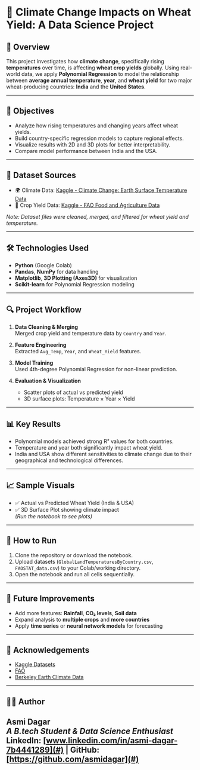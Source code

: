 # 🌾 Climate Change Impacts on Wheat Yield: A Data Science Project

## 📘 Overview

This project investigates how **climate change**, specifically rising **temperatures** over time, is affecting **wheat crop yields** globally. Using real-world data, we apply **Polynomial Regression** to model the relationship between **average annual temperature**, **year**, and **wheat yield** for two major wheat-producing countries: **India** and the **United States**.

---

## 🎯 Objectives

- Analyze how rising temperatures and changing years affect wheat yields.
- Build country-specific regression models to capture regional effects.
- Visualize results with 2D and 3D plots for better interpretability.
- Compare model performance between India and the USA.

---

## 📁 Dataset Sources

- 🌍 Climate Data: [Kaggle - Climate Change: Earth Surface Temperature Data](https://www.kaggle.com/datasets/berkeleyearth/climate-change-earth-surface-temperature-data)
- 🌾 Crop Yield Data: [Kaggle - FAO Food and Agriculture Data](https://www.kaggle.com/datasets/fao-statistics/food-agriculture-data)

*Note: Dataset files were cleaned, merged, and filtered for wheat yield and temperature.*

---

## 🛠️ Technologies Used

- **Python** (Google Colab)
- **Pandas**, **NumPy** for data handling
- **Matplotlib**, **3D Plotting (Axes3D)** for visualization
- **Scikit-learn** for Polynomial Regression modeling

---

## 🔍 Project Workflow

1. **Data Cleaning & Merging**  
   Merged crop yield and temperature data by `Country` and `Year`.

2. **Feature Engineering**  
   Extracted `Avg_Temp`, `Year`, and `Wheat_Yield` features.

3. **Model Training**  
   Used 4th-degree Polynomial Regression for non-linear prediction.

4. **Evaluation & Visualization**  
   - Scatter plots of actual vs predicted yield  
   - 3D surface plots: Temperature × Year × Yield

---

## 📊 Key Results

- Polynomial models achieved strong R² values for both countries.
- Temperature and year both significantly impact wheat yield.
- India and USA show different sensitivities to climate change due to their geographical and technological differences.

---

## 📈 Sample Visuals

- ✅ Actual vs Predicted Wheat Yield (India & USA)  
- ✅ 3D Surface Plot showing climate impact  
*(Run the notebook to see plots)*

---

## 📌 How to Run

1. Clone the repository or download the notebook.
2. Upload datasets (`GlobalLandTemperaturesByCountry.csv`, `FAOSTAT_data.csv`) to your Colab/working directory.
3. Open the notebook and run all cells sequentially.

---

## 📎 Future Improvements

- Add more features: **Rainfall**, **CO₂ levels**, **Soil data**
- Expand analysis to **multiple crops** and **more countries**
- Apply **time series** or **neural network models** for forecasting

---

## 🙌 Acknowledgements

- [Kaggle Datasets](https://kaggle.com)
- [FAO](https://www.fao.org/)
- [Berkeley Earth Climate Data](http://berkeleyearth.org/)

---

## 👩‍💻 Author

**Asmi Dagar**  
*A B.tech Student & Data Science Enthusiast*  
LinkedIn: [www.linkedin.com/in/asmi-dagar-7b4441289](#) | GitHub: [https://github.com/asmidagar](#)
---
